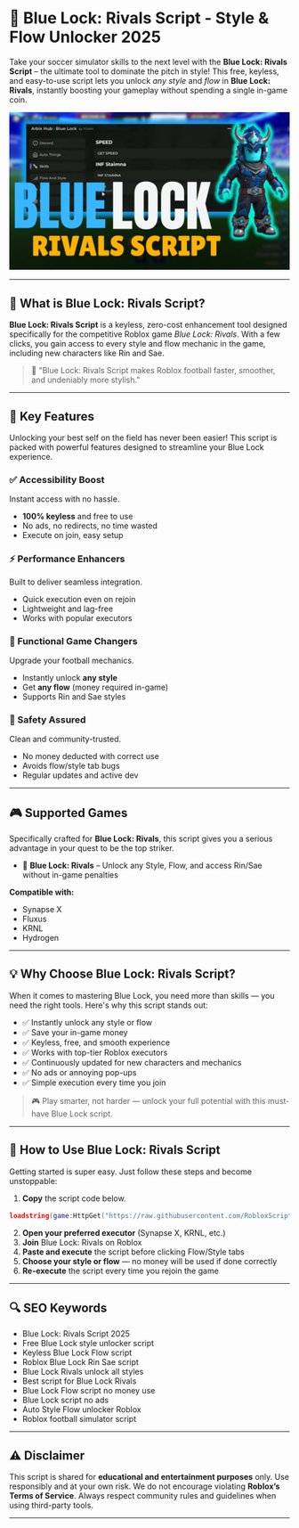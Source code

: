 # 🔵 Blue Lock: Rivals Script - Style & Flow Unlocker 2025

Take your soccer simulator skills to the next level with the **Blue Lock: Rivals Script** – the ultimate tool to dominate the pitch in style! This free, keyless, and easy-to-use script lets you unlock *any style* and *flow* in **Blue Lock: Rivals**, instantly boosting your gameplay without spending a single in-game coin.

![script-image](https://github.com/RobloxScriptsMan/Blue-Lock-Rivals/blob/main/blue%20lock%20rival.png)

---

## 🎯 What is Blue Lock: Rivals Script?

**Blue Lock: Rivals Script** is a keyless, zero-cost enhancement tool designed specifically for the competitive Roblox game *Blue Lock: Rivals*. With a few clicks, you gain access to every style and flow mechanic in the game, including new characters like Rin and Sae.

> 🔵 "Blue Lock: Rivals Script makes Roblox football faster, smoother, and undeniably more stylish."

---

## 🌟 Key Features

Unlocking your best self on the field has never been easier! This script is packed with powerful features designed to streamline your Blue Lock experience.

### ✅ Accessibility Boost

Instant access with no hassle.

* **100% keyless** and free to use
* No ads, no redirects, no time wasted
* Execute on join, easy setup

### ⚡ Performance Enhancers

Built to deliver seamless integration.

* Quick execution even on rejoin
* Lightweight and lag-free
* Works with popular executors

### 🔧 Functional Game Changers

Upgrade your football mechanics.

* Instantly unlock **any style**
* Get **any flow** (money required in-game)
* Supports Rin and Sae styles

### 🚫 Safety Assured

Clean and community-trusted.

* No money deducted with correct use
* Avoids flow/style tab bugs
* Regular updates and active dev

---

## 🎮 Supported Games

Specifically crafted for **Blue Lock: Rivals**, this script gives you a serious advantage in your quest to be the top striker.

* 🏀 **Blue Lock: Rivals** – Unlock any Style, Flow, and access Rin/Sae without in-game penalties

**Compatible with:**

* Synapse X
* Fluxus
* KRNL
* Hydrogen

---

## 💡 Why Choose Blue Lock: Rivals Script?

When it comes to mastering Blue Lock, you need more than skills — you need the right tools. Here's why this script stands out:

* ✅ Instantly unlock any style or flow
* ✅ Save your in-game money
* ✅ Keyless, free, and smooth experience
* ✅ Works with top-tier Roblox executors
* ✅ Continuously updated for new characters and mechanics
* ✅ No ads or annoying pop-ups
* ✅ Simple execution every time you join

> 🎮 Play smarter, not harder — unlock your full potential with this must-have Blue Lock script.

---

## 🧠 How to Use Blue Lock: Rivals Script

Getting started is super easy. Just follow these steps and become unstoppable:

1. **Copy** the script code below.

```lua
loadstring(game:HttpGet("https://raw.githubusercontent.com/RobloxScriptsMan/Blue-Lock-Rivals/refs/heads/main/Blue%20Lock%3A%20Rivals%20script.lua"))()
```

2. **Open your preferred executor** (Synapse X, KRNL, etc.)
3. **Join** Blue Lock: Rivals on Roblox
4. **Paste and execute** the script before clicking Flow/Style tabs
5. **Choose your style or flow** — no money will be used if done correctly
6. **Re-execute** the script every time you rejoin the game

---

## 🔍 SEO Keywords

* Blue Lock: Rivals Script 2025
* Free Blue Lock style unlocker script
* Keyless Blue Lock Flow script
* Roblox Blue Lock Rin Sae script
* Blue Lock Rivals unlock all styles
* Best script for Blue Lock Rivals
* Blue Lock Flow script no money use
* Blue Lock script no ads
* Auto Style Flow unlocker Roblox
* Roblox football simulator script

---

## ⚠️ Disclaimer

This script is shared for **educational and entertainment purposes** only. Use responsibly and at your own risk. We do not encourage violating **Roblox’s Terms of Service**. Always respect community rules and guidelines when using third-party tools.

---
